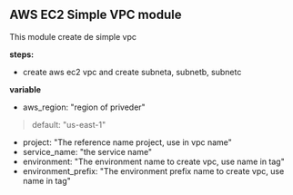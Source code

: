 AWS EC2 Simple VPC module
---
This module create de simple vpc 

**steps:**
* create aws ec2 vpc and create subneta, subnetb, subnetc  

**variable**
* aws_region:           "region of priveder"
>default: "us-east-1"
* project:              "The reference name project, use in vpc name"
* service_name:         "the service name"
* environment:          "The environment name to create vpc, use name in tag"
* environment_prefix:   "The environment prefix name to create vpc, use name in tag"
